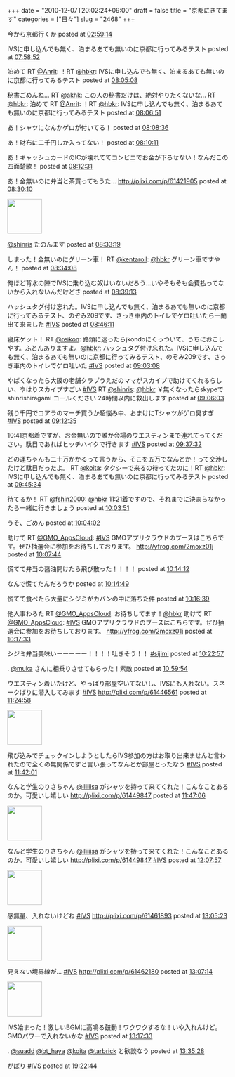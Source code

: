+++
date = "2010-12-07T20:02:24+09:00"
draft = false
title = "京都にきてます"
categories = ["日々"]
slug = "2468"
+++

<p class="tl-tweet">今から京都行くか
posted at <a href="http://twitter.com/hbkr/status/11842114073665536" target="_blank">02:59:14</a></p><p class="tl-tweet">IVSに申し込んでも無く、泊まるあても無いのに京都に行ってみるテスト
posted at <a href="http://twitter.com/hbkr/status/11917518704742400" target="_blank">07:58:52</a></p><p class="tl-tweet">泊めて RT <a href="http://twitter.com/Anrit" target="_blank">@Anrit</a>: ！RT <a href="http://twitter.com/hbkr" target="_blank">@hbkr</a>: IVSに申し込んでも無く、泊まるあても無いのに京都に行ってみるテスト
posted at <a href="http://twitter.com/hbkr/status/11919094882242560" target="_blank">08:05:08</a></p><p class="tl-tweet">秘書ごめんね... RT <a href="http://twitter.com/akhk" target="_blank">@akhk</a>: この人の秘書だけは、絶対やりたくないな… RT <a href="http://twitter.com/hbkr" target="_blank">@hbkr</a>: 泊めて RT <a href="http://twitter.com/Anrit" target="_blank">@Anrit</a>: ！RT <a href="http://twitter.com/hbkr" target="_blank">@hbkr</a>: IVSに申し込んでも無く、泊まるあても無いのに京都に行ってみるテスト
posted at <a href="http://twitter.com/hbkr/status/11919527948320769" target="_blank">08:06:51</a></p><p class="tl-tweet">あ！シャツになんかゲロが付いてる！
posted at <a href="http://twitter.com/hbkr/status/11919968799035392" target="_blank">08:08:36</a></p><p class="tl-tweet">あ！財布に二千円しか入ってない！
posted at <a href="http://twitter.com/hbkr/status/11920367899643904" target="_blank">08:10:11</a></p><p class="tl-tweet">あ！キャッシュカードのICが壊れててコンビニでお金が下ろせない！なんだこの四面楚歌！
posted at <a href="http://twitter.com/hbkr/status/11920955731353600" target="_blank">08:12:31</a></p><p class="tl-tweet">あ！金無いのに弁当と茶買ってもうた... <a href="http://plixi.com/p/61421905" target="_blank">http://plixi.com/p/61421905</a>
posted at <a href="http://twitter.com/hbkr/status/11925396735918081" target="_blank">08:30:10</a></p><a href="http://plixi.com/p/61421905" target="_blank"><img src="http://api.plixi.com/api/tpapi.svc/imagefromurl?size=thumbnail&url=http://plixi.com/p/61421905" class="tl-image" width="79" height="79"></a><p class="tl-tweet"><a href="http://twitter.com/shinris" target="_blank">@shinris</a> たのんます
posted at <a href="http://twitter.com/hbkr/status/11926188024922112" target="_blank">08:33:19</a></p><p class="tl-tweet">しまった！金無いのにグリーン車！ RT <a href="http://twitter.com/kentaroll" target="_blank">@kentaroll</a>: <a href="http://twitter.com/hbkr" target="_blank">@hbkr</a> グリーン車ですやん！
posted at <a href="http://twitter.com/hbkr/status/11926395269677056" target="_blank">08:34:08</a></p><p class="tl-tweet">俺ほど背水の陣でIVSに乗り込む奴はいないだろう...いやそもそも会費払ってないから入れないんだけどさ
posted at <a href="http://twitter.com/hbkr/status/11927672661737473" target="_blank">08:39:13</a></p><p class="tl-tweet">ハッシュタグ付け忘れた。IVSに申し込んでも無く、泊まるあても無いのに京都に行ってみるテスト、のぞみ209です、さっき車内のトイレでゲロ吐いたら一蘭出て来ました <a href="http://twitter.com/search?q=%23IVS" target="_blank">#IVS</a>
posted at <a href="http://twitter.com/hbkr/status/11929425868226560" target="_blank">08:46:11</a></p><p class="tl-tweet">寝床ゲット！ RT <a href="http://twitter.com/reikon" target="_blank">@reikon</a>: 路頭に迷ったらjkondoにくっついて、うちにおこしやす。ふとんありますよ。<a href="http://twitter.com/hbkr" target="_blank">@hbkr</a>: ハッシュタグ付け忘れた。IVSに申し込んでも無く、泊まるあても無いのに京都に行ってみるテスト、のぞみ209です、さっき車内のトイレでゲロ吐いた <a href="http://twitter.com/search?q=%23IVS" target="_blank">#IVS</a>
posted at <a href="http://twitter.com/hbkr/status/11933690623954944" target="_blank">09:03:08</a></p><p class="tl-tweet">やばくなったら大阪の老舗クラブうえだのママがスカイプで助けてくれるらしい、やはりスカイプすごい <a href="http://twitter.com/search?q=%23IVS" target="_blank">#IVS</a> RT <a href="http://twitter.com/shinris" target="_blank">@shinris</a>: <a href="http://twitter.com/hbkr" target="_blank">@hbkr</a> ￥無くなったらskypeでshinrishiragami コールください 24時間以内に救出します
posted at <a href="http://twitter.com/hbkr/status/11934424530690049" target="_blank">09:06:03</a></p><p class="tl-tweet">残り千円でコアラのマーチ買うか超悩み中、おまけにTシャツがゲロ臭すぎ <a href="http://twitter.com/search?q=%23IVS" target="_blank">#IVS</a>
posted at <a href="http://twitter.com/hbkr/status/11936069394108417" target="_blank">09:12:35</a></p><p class="tl-tweet">10:41京都着ですが、お金無いので誰か会場のウエスティンまで連れてってください。駄目であればヒッチハイクで行きます <a href="http://twitter.com/search?q=%23IVS" target="_blank">#IVS</a>
posted at <a href="http://twitter.com/hbkr/status/11942349680672769" target="_blank">09:37:32</a></p><p class="tl-tweet">どの運ちゃんも二十万かかるって言うから、そこを五万でなんとか！って交渉したけど駄目だったよ。 RT <a href="http://twitter.com/koita" target="_blank">@koita</a>: タクシーで来るの待ってたのに！RT <a href="http://twitter.com/hbkr" target="_blank">@hbkr</a>: IVSに申し込んでも無く、泊まるあても無いのに京都に行ってみるテスト
posted at <a href="http://twitter.com/hbkr/status/11944368424361984" target="_blank">09:45:34</a></p><p class="tl-tweet">待てるか！ RT <a href="http://twitter.com/fshin2000" target="_blank">@fshin2000</a>: <a href="http://twitter.com/hbkr" target="_blank">@hbkr</a> 11:21着ですので、それまでに決まらなかったら一緒に行きましょう
posted at <a href="http://twitter.com/hbkr/status/11948972365062144" target="_blank">10:03:51</a></p><p class="tl-tweet">うそ、ごめん
posted at <a href="http://twitter.com/hbkr/status/11949019068628993" target="_blank">10:04:02</a></p><p class="tl-tweet">助けて RT <a href="http://twitter.com/GMO_AppsCloud" target="_blank">@GMO_AppsCloud</a>: <a href="http://twitter.com/search?q=%23IVS" target="_blank">#IVS</a>  GMOアプリクラウドのブースはこちらです。ぜひ抽選会に参加をお待ちしております。 <a href="http://yfrog.com/2moxz01j" target="_blank">http://yfrog.com/2moxz01j</a>
posted at <a href="http://twitter.com/hbkr/status/11949948245377024" target="_blank">10:07:44</a></p><p class="tl-tweet">慌てて弁当の醤油開けたら飛び散った！！！！
posted at <a href="http://twitter.com/hbkr/status/11951576977514496" target="_blank">10:14:12</a></p><p class="tl-tweet">なんで慌てたんだろうか
posted at <a href="http://twitter.com/hbkr/status/11951730962997248" target="_blank">10:14:49</a></p><p class="tl-tweet">慌てて食べたら大量にシジミがカバンの中に落ちた件
posted at <a href="http://twitter.com/hbkr/status/11952191090720769" target="_blank">10:16:39</a></p><p class="tl-tweet">他人事わろた RT <a href="http://twitter.com/GMO_AppsCloud" target="_blank">@GMO_AppsCloud</a>: お待ちしてます！<a href="http://twitter.com/hbkr" target="_blank">@hbkr</a> 助けて RT <a href="http://twitter.com/GMO_AppsCloud" target="_blank">@GMO_AppsCloud</a>: <a href="http://twitter.com/search?q=%23IVS" target="_blank">#IVS</a> GMOアプリクラウドのブースはこちらです。ぜひ抽選会に参加をお待ちしております。 <a href="http://yfrog.com/2moxz01j" target="_blank">http://yfrog.com/2moxz01j</a>
posted at <a href="http://twitter.com/hbkr/status/11952419239890944" target="_blank">10:17:33</a></p><p class="tl-tweet">シジミ弁当美味いーーーーー！！！！吐きそう！！ <a href="http://twitter.com/search?q=%23sijimi" target="_blank">#sijimi</a>
posted at <a href="http://twitter.com/hbkr/status/11953777426833408" target="_blank">10:22:57</a></p><p class="tl-tweet">. <a href="http://twitter.com/muka" target="_blank">@muka</a> さんに相乗りさせてもらった！素敵
posted at <a href="http://twitter.com/hbkr/status/11963076207181826" target="_blank">10:59:54</a></p><p class="tl-tweet">ウエスティン着いたけど、やっぱり部屋空いてないし、IVSにも入れない。スネークばりに潜入してみます <a href="http://twitter.com/search?q=%23IVS" target="_blank">#IVS</a>  <a href="http://plixi.com/p/61446561" target="_blank">http://plixi.com/p/61446561</a>
posted at <a href="http://twitter.com/hbkr/status/11969387225419776" target="_blank">11:24:58</a></p><a href="http://plixi.com/p/61446561" target="_blank"><img src="http://api.plixi.com/api/tpapi.svc/imagefromurl?size=thumbnail&url=http://plixi.com/p/61446561" class="tl-image" width="79" height="79"></a><p class="tl-tweet">飛び込みでチェックインしようとしたらIVS参加の方はお取り出来ませんと言われたので全くの無関係ですと言い張ってなんとか部屋とったなう <a href="http://twitter.com/search?q=%23IVS" target="_blank">#IVS</a>
posted at <a href="http://twitter.com/hbkr/status/11973676161306625" target="_blank">11:42:01</a></p><p class="tl-tweet">なんと学生のりさちゃん <a href="http://twitter.com/lliiiisa" target="_blank">@lliiiisa</a> がシャツを持って来てくれた！こんなことあるのか。可愛いし嬉しい <a href="http://plixi.com/p/61449847" target="_blank">http://plixi.com/p/61449847</a>
posted at <a href="http://twitter.com/hbkr/status/11974955927343104" target="_blank">11:47:06</a></p><a href="http://plixi.com/p/61449847" target="_blank"><img src="http://api.plixi.com/api/tpapi.svc/imagefromurl?size=thumbnail&url=http://plixi.com/p/61449847" class="tl-image" width="79" height="79"></a><p class="tl-tweet">なんと学生のりさちゃん <a href="http://twitter.com/lliiiisa" target="_blank">@lliiiisa</a> がシャツを持って来てくれた！こんなことあるのか。可愛いし嬉しい <a href="http://plixi.com/p/61449847" target="_blank">http://plixi.com/p/61449847</a> <a href="http://twitter.com/search?q=%23IVS" target="_blank">#IVS</a>
posted at <a href="http://twitter.com/hbkr/status/11980203077144576" target="_blank">12:07:57</a></p><a href="http://plixi.com/p/61449847" target="_blank"><img src="http://api.plixi.com/api/tpapi.svc/imagefromurl?size=thumbnail&url=http://plixi.com/p/61449847" class="tl-image" width="79" height="79"></a><p class="tl-tweet">感無量、入れないけどね <a href="http://twitter.com/search?q=%23IVS" target="_blank">#IVS</a>  <a href="http://plixi.com/p/61461893" target="_blank">http://plixi.com/p/61461893</a>
posted at <a href="http://twitter.com/hbkr/status/11994657688920065" target="_blank">13:05:23</a></p><a href="http://plixi.com/p/61461893" target="_blank"><img src="http://api.plixi.com/api/tpapi.svc/imagefromurl?size=thumbnail&url=http://plixi.com/p/61461893" class="tl-image" width="79" height="79"></a><p class="tl-tweet">見えない境界線が... <a href="http://twitter.com/search?q=%23IVS" target="_blank">#IVS</a>  <a href="http://plixi.com/p/61462180" target="_blank">http://plixi.com/p/61462180</a>
posted at <a href="http://twitter.com/hbkr/status/11995121742512128" target="_blank">13:07:14</a></p><a href="http://plixi.com/p/61462180" target="_blank"><img src="http://api.plixi.com/api/tpapi.svc/imagefromurl?size=thumbnail&url=http://plixi.com/p/61462180" class="tl-image" width="79" height="79"></a><p class="tl-tweet">IVS始まった！激しいBGMに高鳴る鼓動！ワクワクするな！いや入れんけど。GMOパワーで入れないかな <a href="http://twitter.com/search?q=%23IVS" target="_blank">#IVS</a>
posted at <a href="http://twitter.com/hbkr/status/11997718121549824" target="_blank">13:17:33</a></p><p class="tl-tweet">. <a href="http://twitter.com/suadd" target="_blank">@suadd</a> <a href="http://twitter.com/bt_haya" target="_blank">@bt_haya</a> <a href="http://twitter.com/koita" target="_blank">@koita</a> <a href="http://twitter.com/tarbrick" target="_blank">@tarbrick</a> と歓談なう
posted at <a href="http://twitter.com/hbkr/status/12002227036098560" target="_blank">13:35:28</a></p><p class="tl-tweet">がばり <a href="http://twitter.com/search?q=%23IVS" target="_blank">#IVS</a>
posted at <a href="http://twitter.com/hbkr/status/12089619956899840" target="_blank">19:22:44</a></p>
